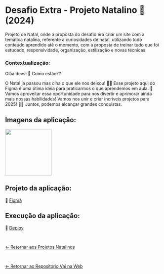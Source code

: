 # Desafio Extra - Projeto Natalino 🎅(2024)

Projeto de Natal, onde a proposta do desafio era criar um site com a temática natalina, referente a curiosidades de natal, utilizando todo conteúdo aprendido até o momento, com a proposta de treinar tudo que foi estudado, responsividade, organização, estilização e novas técnicas.

### Contextualização:

Oláa devs! 🌟 Como estão??    

O Natal já passou mas olha o que ele nos deixou! 🎅🎄 
Esse projeto aqui do Figma é uma ótima ideia para praticarmos o que aprendemos em aula. 🚀 
Vamos aproveitar essa oportunidade para nos divertir e aprimorar ainda mais nossas habilidades!
Vamos nos unir e criar incríveis projetos para 2025! 💪🚀 
Juntos, podemos alcançar grandes conquistas.

## Imagens da aplicação:

<div align="left">
 <img src="" height="150" />
</div>

## Projeto da aplicação:

📌 [Figma](https://www.figma.com/design/yoLyVEpui0ttcMZQxKxlIs/Desafio-Natal?node-id=0-1&p=f&t=y1BIFLo8Wyjitftd-0)

## Execução da aplicação:

📌 [Deploy]()

 <br>
 
[<- Retornar aos Projetos Natalinos ](https://github.com/GilvanPOliveira/VaiNaWeb/tree/main/ProjetoNatal)

 <br>
 
[<- Retornar ao Repositório Vai na Web](https://github.com/GilvanPOliveira/VaiNaWeb)




